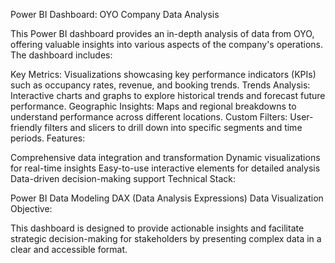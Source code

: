 Power BI Dashboard: OYO Company Data Analysis

This Power BI dashboard provides an in-depth analysis of data from OYO, offering valuable insights into various aspects of the company's operations. The dashboard includes:

Key Metrics: Visualizations showcasing key performance indicators (KPIs) such as occupancy rates, revenue, and booking trends.
Trends Analysis: Interactive charts and graphs to explore historical trends and forecast future performance.
Geographic Insights: Maps and regional breakdowns to understand performance across different locations.
Custom Filters: User-friendly filters and slicers to drill down into specific segments and time periods.
Features:

Comprehensive data integration and transformation
Dynamic visualizations for real-time insights
Easy-to-use interactive elements for detailed analysis
Data-driven decision-making support
Technical Stack:

Power BI
Data Modeling
DAX (Data Analysis Expressions)
Data Visualization
Objective:

This dashboard is designed to provide actionable insights and facilitate strategic decision-making for stakeholders by presenting complex data in a clear and accessible format.

